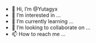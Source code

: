 - 👋 Hi, I’m @Yutagyx
- 👀 I’m interested in ...
- 🌱 I’m currently learning ...
- 💞️ I’m looking to collaborate on ...
- 📫 How to reach me ...

<!---
Yutagyx/Yutagyx is a ✨ special ✨ repository because its `README.md` (this file) appears on your GitHub profile.
You can click the Preview link to take a look at your changes.
--->
